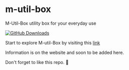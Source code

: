 # m-util-box

M-Util-Box utility box for your everyday use

[![GitHub Downloads](https://img.shields.io/github/downloads/Ethern-Myth/m-util-box/latest/total.svg)](https://github.com/Ethern-Myth/m-util-box/releases)

Start to explore M-util-Box by visiting this [link](https://m-util-box.vercel.app/)

Information is on the website and soon to be added here.

Don't forget to like this repo. 💯



